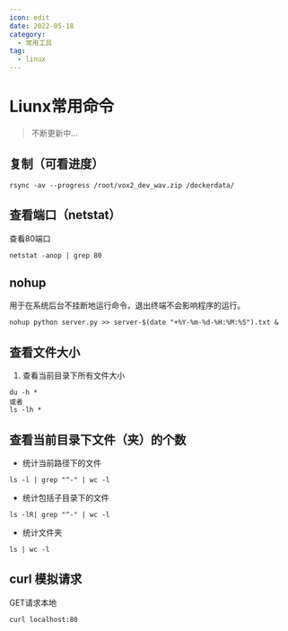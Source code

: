 ```yaml
---
icon: edit
date: 2022-05-18
category:
  - 常用工具
tag:
  - linux
---
```



# Liunx常用命令

> 不断更新中...

## 复制（可看进度）

```
rsync -av --progress /root/vox2_dev_wav.zip /dockerdata/
```

## 查看端口（netstat）

查看80端口
```
netstat -anop | grep 80
```
## nohup
用于在系统后台不挂断地运行命令，退出终端不会影响程序的运行。
```
nohup python server.py >> server-$(date "+%Y-%m-%d-%H:%M:%S").txt & 
```

## 查看文件大小
1. 查看当前目录下所有文件大小
```
du -h *
或者
ls -lh *
```
## 查看当前目录下文件（夹）的个数
- 统计当前路径下的文件
```
ls -l | grep "^-" | wc -l
```
- 统计包括子目录下的文件
```
ls -lR| grep "^-" | wc -l
```
- 统计文件夹
```
ls | wc -l
```
## curl 模拟请求

GET请求本地
```
curl localhost:80
```
